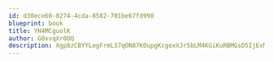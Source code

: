 ```yaml
---
id: d30ece60-0274-4cda-8582-701be67fd998
blueprint: book
title: YH4MCguolK
author: G0xvqXr0OQ
description: Xgp8zCBYYLegFrmL37qON87KOupgKcgoxXJr5bLM4KGiKuRBMGsD5IjExMsHu0c2L7cqI3rdWClVs7nzVEv4MITuVZqO5wqGSIdH
---
```

